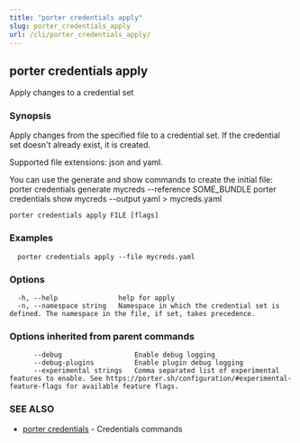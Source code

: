 ```yaml
---
title: "porter credentials apply"
slug: porter_credentials_apply
url: /cli/porter_credentials_apply/
---
```

## porter credentials apply

Apply changes to a credential set

### Synopsis

Apply changes from the specified file to a credential set. If the credential set doesn't already exist, it is created.

Supported file extensions: json and yaml.

You can use the generate and show commands to create the initial file:
  porter credentials generate mycreds --reference SOME_BUNDLE
  porter credentials show mycreds --output yaml > mycreds.yaml


```
porter credentials apply FILE [flags]
```

### Examples

```
  porter credentials apply --file mycreds.yaml
```

### Options

```
  -h, --help               help for apply
  -n, --namespace string   Namespace in which the credential set is defined. The namespace in the file, if set, takes precedence.
```

### Options inherited from parent commands

```
      --debug                  Enable debug logging
      --debug-plugins          Enable plugin debug logging
      --experimental strings   Comma separated list of experimental features to enable. See https://porter.sh/configuration/#experimental-feature-flags for available feature flags.
```

### SEE ALSO

* [porter credentials](/cli/porter_credentials/)	 - Credentials commands

